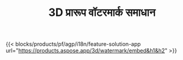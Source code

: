 ﻿---
title: 3D प्रारूप वॉटरमार्क समाधान 
weight: 7730
url: /hi/watermark
limit: 
description: जोड़ने अंधा के लिए वॉटरमार्क 3D दस्तावेज़ की रक्षा के लिए अपने बौद्धिक संपत्ति है।
---
{{< blocks/products/pf/agp/i18n/feature-solution-app url="https://products.aspose.app/3d/watermark/embed&h1&h2" >}} 
